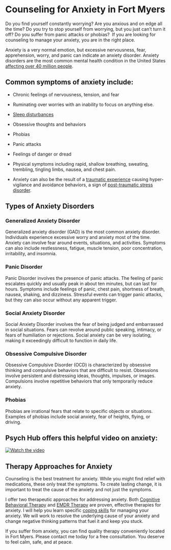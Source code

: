 Counseling for Anxiety in Fort Myers
====================================

Do you find yourself constantly worrying? Are you anxious and on edge all the time? Do you try to stop yourself from worrying, but you just can’t turn it off? Do you suffer from panic attacks or phobias?  If you are looking for counseling to manage your anxiety, you are in the right place.

Anxiety is a very normal emotion, but excessive nervousness, fear, apprehension, worry, and panic can indicate an anxiety disorder. Anxiety disorders are the most common mental health condition in the United States [affecting over 40 million people](https://www.nami.org/About-Mental-Illness/Mental-Health-Conditions/Anxiety-Disorders#:~:text=Anxiety%20disorders%20are%20the%20most,develop%20symptoms%20before%20age%2021.).  

Common symptoms of anxiety include:
-----------------------------------

*   Chronic feelings of nervousness, tension, and fear
*   Ruminating over worries with an inability to focus on anything else.
*   [Sleep disturbances](https://eppcounseling.com/help-i-have-insomnia/)
*   Obsessive thoughts and behaviors  
    
*   Phobias
*   Panic attacks
*   Feelings of danger or dread
*   Physical symptoms including rapid, shallow breathing, sweating, trembling, tingling limbs, nausea, and chest pain.
*   Anxiety can also be the result of a [traumatic experience](https://eppcounseling.com/trauma-ptsd-help/) causing hyper-vigilance and avoidance behaviors, a sign of [post-traumatic stress disorder](https://eppcounseling.com/trauma-ptsd-help/).

Types of Anxiety Disorders
--------------------------

### **Generalized Anxiety Disorder**

Generalized anxiety disorder (GAD) is the most common anxiety disorder. Individuals experience excessive worry and anxiety most of the time. Anxiety can involve fear around events, situations, and activities. Symptoms can also include restlessness, fatigue, muscle tension, poor concentration, irritability, and insomnia.

### **Panic Disorder**

Panic Disorder involves the presence of panic attacks. The feeling of panic escalates quickly and usually peak in about ten minutes, but can last for hours. Symptoms include feelings of panic, chest pain, shortness of breath, nausea, shaking, and dizziness. Stressful events can trigger panic attacks, but they can also occur without any apparent trigger.

### Social Anxiety Disorder

Social Anxiety Disorder involves the fear of being judged and embarrassed in social situations. Fears can revolve around public speaking, intimacy, or fears of humiliation or rejections. Social anxiety can be very isolating, making it exceedingly difficult to function in daily life.

### Obsessive Compulsive Disorder

Obsessive Compulsive Disorder (OCD) is characterized by obsessive thinking and compulsive behaviors that are difficult to resist. Obsessions involve persistent and distressing ideas, thoughts, impulses, or images. Compulsions involve repetitive behaviors that only temporarily reduce anxiety.

### Phobias

Phobias are irrational fears that relate to specific objects or situations. Examples of phobias include social anxiety, fear of heights, flying, or driving.

Psych Hub offers this helpful video on anxiety:
-----------------------------------------------
[![Watch the video](https://img.youtube.com/vi/BVJkf8IuRjE/default.jpg)](https://www.youtube.com/BVJkf8IuRjE)

Therapy Approaches for Anxiety
------------------------------

Counseling is the best treatment for anxiety. While you might find relief with medications, these only treat the symptoms. To create lasting change, it is important to treat the cause of the anxiety and not just the symptoms.

I offer two therapeutic approaches for addressing anxiety. Both [Cognitive Behavioral Therapy](https://eppcounseling.com/cbt/) and [EMDR Therapy](https://eppcounseling.com/emdr/) are proven, effective therapies for anxiety. I will help you learn specific [coping skills](https://eppcounseling.com/5-strategies-to-calm-your-anxiety-quickly/) for managing your anxiety. We will work to resolve the underlying cause of your anxiety and change negative thinking patterns that fuel it and keep you stuck.

If you suffer from anxiety, you can find quality therapy conveniently located in Fort Myers. Please contact me today for a free consultation. You deserve to feel calm, safe, and at peace.
